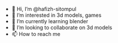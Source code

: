 - 👋 Hi, I’m @hafizh-sitompul
- 👀 I’m interested in 3d models, games
- 🌱 I’m currently learning blender
- 💞️ I’m looking to collaborate on 3d models
- 📫 How to reach me 

<!---
hafizh-sitompul/hafizh-sitompul is a ✨ special ✨ repository because its `README.md` (this file) appears on your GitHub profile.
You can click the Preview link to take a look at your changes.
--->
